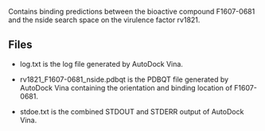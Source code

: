 Contains binding predictions between the bioactive compound F1607-0681 and the nside search space on the virulence factor rv1821.

## Files

- log.txt is the log file generated by AutoDock Vina.

- rv1821_F1607-0681_nside.pdbqt is the PDBQT file generated by AutoDock Vina containing the orientation and binding location of F1607-0681.

- stdoe.txt is the combined STDOUT and STDERR output of AutoDock Vina.

